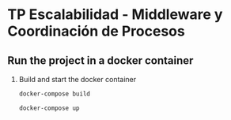 # TP Escalabilidad - Middleware y Coordinación de Procesos

## Run the project in a docker container

1. Build and start the docker container

   ```bash
   docker-compose build

   docker-compose up
   ```
